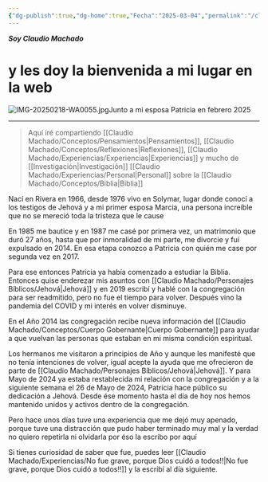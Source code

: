 ```yaml
---
{"dg-publish":true,"dg-home":true,"Fecha":"2025-03-04","permalink":"/claudio-machado/inicio/por-algo-hay-que-empezar/","tags":["gardenEntry"],"dgPassFrontmatter":true}
---
```



***Soy Claudio Machado***
# y les doy la bienvenida a mi lugar en la web


![IMG-20250218-WA0055.jpg](/img/user/Personal/Im%C3%A1genes/IMG-20250218-WA0055.jpg)Junto a mi esposa Patricia en febrero 2025

---

>Aquí iré compartiendo [[Claudio Machado/Conceptos/Pensamientos\|Pensamientos]], [[Claudio Machado/Conceptos/Reflexiones\|Reflexiones]], [[Claudio Machado/Experiencias/Experiencias\|Experiencias]] y mucho de [[Investigación\|Investigación]] [[Claudio Machado/Experiencias/Personal\|Personal]] sobre la [[Claudio Machado/Conceptos/Biblia\|Biblia]] 

Nací en Rivera en 1966, desde 1976 vivo en Solymar, lugar donde conocí a los testigos de Jehová y a mi primer esposa Marcia, una persona increíble que no se mereció toda la tristeza que le cause 

En 1985 me bautice y en 1987 me casé por primera vez,  un matrimonio que duró 27 años, hasta que por inmoralidad de mi parte, me divorcie y fuí expulsado en 2014. En esa etapa conozco a Patricia con quién me case por segunda vez en 2017.

Para ese entonces Patricia ya había comenzado a estudiar la Biblia. Entonces quise enderezar mis asuntos con [[Claudio Machado/Personajes Bíblicos/Jehová\|Jehová]] y en 2019 escribí y hablé con la congregación para ser readmitido, pero no fue el tiempo para volver. Después vino la pandemia del COVID y mi interés en volver disminuye. 

En el Año 2014 las congregación recibe nueva información del [[Claudio Machado/Conceptos/Cuerpo Gobernante\|Cuerpo Gobernante]] para ayudar a que vuelvan las personas que estaban en mi misma condición espiritual. 

Los hermanos me visitaron a principios de Año y aunque les manifesté que no tenía intenciones de volver, igual acepte la ayuda que me ofrecieron de parte de [[Claudio Machado/Personajes Bíblicos/Jehová\|Jehová]]. Y para Mayo de 2024 ya estaba restablecida mi relación con la congregación y a la siguiente semana el 26 de Mayo de 2024,  Patricia hace público su dedicación a Jehová. Desde ése momento hasta el día de hoy nos hemos mantenido unidos y activos dentro de la congregación. 

Pero hace unos días tuve una experiencia que me dejó muy apenado, porque tuve una distracción que pudo haber terminado muy mal y la verdad no quiero repetirla ni olvidarla por éso la escribo por aquí


Si tienes curiosidad de saber que fue, puedes leer [[Claudio Machado/Experiencias/No fue grave, porque Dios cuidó a todos!!\|No fue grave, porque Dios cuidó a todos!!]] y la escribí al día siguiente.


 

